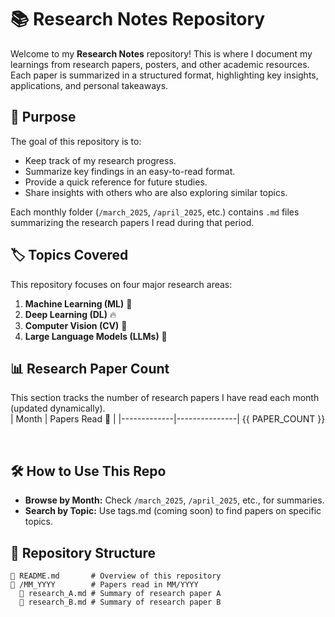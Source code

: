 # 📚 Research Notes Repository  
Welcome to my **Research Notes** repository! This is where I document my learnings from research papers, posters, and other academic resources. Each paper is summarized in a structured format, highlighting key insights, applications, and personal takeaways.  

## 📌 Purpose  
The goal of this repository is to:  
- Keep track of my research progress.  
- Summarize key findings in an easy-to-read format.  
- Provide a quick reference for future studies.  
- Share insights with others who are also exploring similar topics.  

Each monthly folder (`/march_2025`, `/april_2025`, etc.) contains `.md` files summarizing the research papers I read during that period.  


## 🏷️ Topics Covered  
This repository focuses on four major research areas:  
1. **Machine Learning (ML)** 🧠  
2. **Deep Learning (DL)** 🔥  
3. **Computer Vision (CV)** 👀  
4. **Large Language Models (LLMs)** 📝  

## 📊 Research Paper Count  
This section tracks the number of research papers I have read each month (updated dynamically).  
| Month        | Papers Read 📄 |
|-------------|---------------|
{{ PAPER_COUNT }}

<br>

## 🛠️ How to Use This Repo  
- **Browse by Month:** Check `/march_2025`, `/april_2025`, etc., for summaries.  
- **Search by Topic:** Use tags.md (coming soon) to find papers on specific topics.   

## 🚀 Repository Structure  
```plaintext
📄 README.md       # Overview of this repository
📂 /MM_YYYY        # Papers read in MM/YYYY
  📂 research_A.md # Summary of research paper A
  📂 research_B.md # Summary of research paper B
